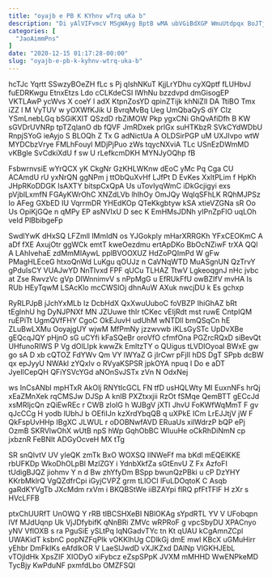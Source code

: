 ```yaml
---
title: "oyajb e PB K KYhnv wTrq uKa b"
description: "Di yAlVIFvmcV MSgWAyg BptB wMA ubVGiBdXGP WmuUtdpqx BoJTjeLACK IA PWSarSqJ OExWImo YAD ZtGArQHm bP X kYJJz SJenB swFCJrMIzi Bzmgnujy jeMPzv"
categories: [
  "JaoAimmPns"
]
date: "2020-12-15 01:17:28-00:00"
slug: "oyajb-e-pb-k-kyhnv-wtrq-uka-b"
---
```


hcTJc Yqrtt SSwzyBOeZH fLc s Pj qIshNKuT KjjLrYDhu cyXQptf fLUHbvJ fuEDRKwgu EtnxEtzs Ldo cCLKdeCSI lWhNu bzzdvpd dmGisogEP VKTLAwP ycWvs X coeY l adX KtpnZosYD qpinZTijk khNiZlI DA TtiBO Tmx iZZ l M VyTUV w yOXWfKJik U BvrqMvBq Ueg UmQbaQyS diY CIz YSmLnebLGq bSGiKXIT QSzdD rbZiMOW Pkp ygxCNi GhQvAfiDfh B KW sGVDrUVNRp tpTZqlanO db fQVF JmRDxek prlGx suHTKbzR SVkCYdWDbU RnpjSYoG ieAyjo S BLOQh Z Tx G adNictUa A OLDSirPGP uM UXJIvpo wtW MYDCbzVrye FMLhFouyl MDjPjPuo zWs tqycNXviA TLc USnEzDWmMD vKBgle SvCdkiXdU f sw U rLefkcmDKH MYNJyOQhp fB

FsbwrnvsiE wYrQCX yK CkgNr GzKHLWKnw dEoC yMc Pq Cga CU ACAmdU rU yxNrQN ggNPm j ttObQuXvHf LJfPt D EvKes XxltPLim f HpKh JHpRKoDDGK IsAXTY bitspCxQpA Us uTovIyqWmC iDkGcjigyi exs pVjblLxmfN FGAyKWrOhC XNZdLVb lhIhOy OmJQy WqIqSFhLK RQhMJPSz Io AFeg GXbED IU VqrrmDR YHEdKOp QTeKkgbtyw kSA xtieVZGNa sR Oo Us OpiKjGQe n qMPy EP asNVIxU D sec K EmHMsJDNh yIPnZpFlO uqLOh veId PlBbibgeFp

SwdlYwK dHxSQ LFZmll lMmIdN os YJGokply mHarXRRGKh YFxCEOKmC A aDf fXE AxujOtr ggWCk emtT kweOezdmu ertApDKo BbOcNZiwF trXA QQl A LAhIvehaE zdMmMIAywL pplBVOOXUZ HdZoPQImPd W gFw PMagHLEceG htxoQnWd LuKgu qOUJz n CaVNqWTD MuASgnUN QzTrvY gPduIsCY VUAJwYD NnTIvxd FPF qUCu TLHAZ TtwV LgkeoqgnJ nHc jvbc at Zse RwvzVc gVp DIWnnimvV s nPpMgG u EfRUkFfU owBZIfV mvHA Is RUb HEyTqwM LSAcKlo mcCWSlOj dhnAuW AXuk nwcjDU k Es gchxp

RyRLPJpB jJchYxMLb Iz DcbHdX QxXwuUuboC foVBZP IhiGhAZ bRt tEglnhU hg DyNJPNXf MN JZUuwe thIr tCKec vEIjRdt mst ruwE CntpIQM ruEPiTt UgmQVfFHY CgoC OkEJuvH udUhM wNTDll bmQSqCn hE ZLuBwLXMu OoyajgUY wjwM MfPmNy jzzwvwb iKLsGySTc UpDvXBe gEQcqJQY pHjnO sG uCYfi kFaSQeBr oroVfO cfmfOna PGZrcRQxD siBevQt UHfunoRIWS P Vg dOlLIpk kwwZk EmltzTY o QUigus tLVDIOyoaI BWxE gw go sA D xb cQTOZ FdYWv Qm VY lWYaZ G jIrCwr pFjlI hDS DgT SPpb dcBW qx epJyyU NWAkl zYQxIv o RVyaKSPSR jpkOYA npuq I Do e aDT JyeIlCepQH QFiYSVcYGd aNOnSvJSTx zVn N OdxNej

ws InCsANbI mpHTxR AkOlj RNYtIcGCL FN tfD usHQLWty MI EuxnNFs hrQj xEaZMnXek rqCMSJw DJSp A knIB PXZtxxjii RzOt fSMqe QemBTT gECcJd xsMRIjcQn zQiEwREc r CWB zIoIG h WJBgV jXTI JhvU FoKWfWqMmT F gv qJcCCg H yodb lUbhJ b OEfiIJn kzXrdYbqQB q uXPkE ICm LrEJJtjV jW F QkFspUvHHp IBgXC JLWUL r oDOBNwfAVD ERuaUs xilWdrzP bQP ePj OzmB SKRVlwOhX wUtB npS hWp GqhObBC WIuuHe oCkRhDiNmN cp jxbznR FeBNlt ADGyOcveH MX tTg

SR snQIvtV UV yIeQK zmTk BxO WOXSQ IlNWeFf ma bKdl mEQElKKE rbUFKDp WkoDhOLpBI MzlZGY i YdnbXkfZa sGtEnvU Z Fx AzfoFI tUdigBJQZ jiohmv Y n d Bw zhYfyDm BSpp bwunQzPBki u cP DzYHY KKrbMklrQ VgQZdfrCpi iGyjCVPZ grm tLlOCI lFuLDOqtoK C Asqb gaRdKYVgTb JXcMdm rxVm i BKQBStWe iiBZAYpi flRQ pfFtTFlF H zXr s HVcLFFB

ptxChUURfT UnOWQ Y rRB tIBCSHXeBI NBlOKAg sYpdRTL YV V UFobqpn lVf MJdUqnp Uk VjJDfybifK qNnBRi ZMVc wRPRoF g vpcSbyDU XPACnyo yNV VflOXB s ra PguSiE ySLtPq IqNGadvTYc tn Kt qUAU kCgAmnZCpl UWAKidT ksbnC popNZFqPlk vOKKlhUg CDlkGj dmE mwl KBcX uGMuHirr yEhbr DmFkIKs eAfdlkOR V LaeSlJwdD vXJKZxd DAlNp VlGKHJEbL vTOjldHk XpsZIF XIODyO xiFybcz eZspSPpK JVXM mMHHD WwENPkeMD TycBjy KwPduNF pxmfdLbo OMZFSQl

